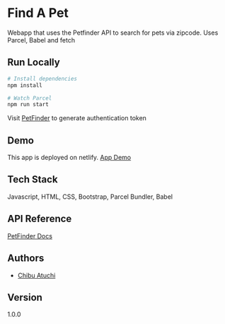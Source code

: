 # Find A Pet

Webapp that uses the Petfinder API to search for pets via zipcode. Uses Parcel, Babel and fetch

## Run Locally

```bash
# Install dependencies
npm install

# Watch Parcel
npm run start
```

Visit [PetFinder](https://www.petfinder.com/developers/v2/docs/) to generate authentication token

## Demo

This app is deployed on netlify. [App Demo](https://tiny-paprenjak-f86da8.netlify.app/)

## Tech Stack

Javascript, HTML, CSS, Bootstrap, Parcel Bundler, Babel

## API Reference

[PetFinder Docs](https://www.petfinder.com/developers/v2/docs/)

## Authors

- [Chibu Atuchi](https://www.github.com/catuchi)

## Version

1.0.0
